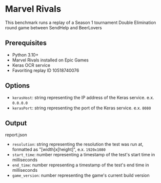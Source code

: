 # Marvel Rivals
This benchmark runs a replay of a Season 1 tournament Double Elimination round game between SendHelp and BeerLovers

## Prerequisites

- Python 3.10+
- Marvel Rivals installed on Epic Games
- Keras OCR service
- Favoriting replay ID 10518740076

## Options

- `kerasHost`: string representing the IP address of the Keras service. e.x. `0.0.0.0` 
- `kerasPort`: string representing the port of the Keras service. e.x. `8080`

## Output

report.json
- `resolution`: string representing the resolution the test was run at, formatted as "[width]x[height]", e.x. `1920x1080`
- `start_time`: number representing a timestamp of the test's start time in milliseconds
- `end_time`: number representing a timestamp of the test's end time in milliseconds
- `game_version`: number representing the game's current build version